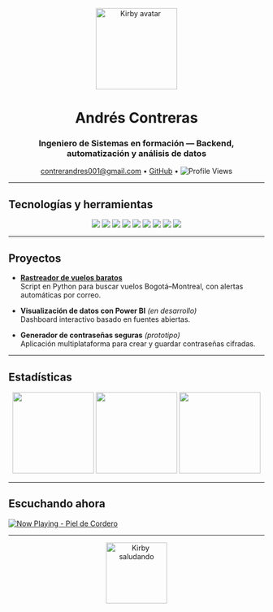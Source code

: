 <p align="center">
  <img src="https://raw.githubusercontent.com/AndresContreras1034/AndresContreras1034/main/assets/kirby.png" width="160px" alt="Kirby avatar" />
</p>

<h1 align="center">Andrés Contreras</h1>
<h3 align="center">Ingeniero de Sistemas en formación — Backend, automatización y análisis de datos</h3>

<p align="center">
  <a href="mailto:contrerandres001@gmail.com">contrerandres001@gmail.com</a> • 
  <a href="https://github.com/AndresContreras1034">GitHub</a> • 
  <img src="https://komarev.com/ghpvc/?username=AndresContreras1034&label=Profile%20views&color=grey&style=flat" alt="Profile Views"/>
</p>

---

## Tecnologías y herramientas

<p align="center">
  <img src="https://img.shields.io/badge/Python-black?style=flat&logo=python&logoColor=white" />
  <img src="https://img.shields.io/badge/Java-black?style=flat&logo=java&logoColor=white" />
  <img src="https://img.shields.io/badge/JavaScript-black?style=flat&logo=javascript&logoColor=white" />
  <img src="https://img.shields.io/badge/Git-black?style=flat&logo=git&logoColor=white" />
  <img src="https://img.shields.io/badge/MySQL-black?style=flat&logo=mysql&logoColor=white" />
  <img src="https://img.shields.io/badge/SQLite-black?style=flat&logo=sqlite&logoColor=white" />
  <img src="https://img.shields.io/badge/Spring_Boot-black?style=flat&logo=springboot&logoColor=white" />
  <img src="https://img.shields.io/badge/Arduino-black?style=flat&logo=arduino&logoColor=white" />
  <img src="https://img.shields.io/badge/Matlab-black?style=flat&logo=mathworks&logoColor=white" />
</p>

---

## Proyectos

- **[Rastreador de vuelos baratos](https://github.com/AndresContreras1034/rastreador_vuelos)**  
  Script en Python para buscar vuelos Bogotá–Montreal, con alertas automáticas por correo.

- **Visualización de datos con Power BI** *(en desarrollo)*  
  Dashboard interactivo basado en fuentes abiertas.

- **Generador de contraseñas seguras** *(prototipo)*  
  Aplicación multiplataforma para crear y guardar contraseñas cifradas.

---

## Estadísticas

<p align="center">
  <img height="160" src="https://github-readme-stats.vercel.app/api?username=AndresContreras1034&show_icons=true&theme=dark&include_all_commits=true&count_private=true&hide_title=true" />
  <img height="160" src="https://github-readme-streak-stats.herokuapp.com/?user=AndresContreras1034&theme=dark&hide_title=true" />
  <img height="160" src="https://github-readme-stats.vercel.app/api/top-langs/?username=AndresContreras1034&layout=compact&theme=dark&hide_title=true" />
</p>

---

## Escuchando ahora

[![Now Playing - Piel de Cordero](https://img.shields.io/badge/Now_Playing-Piel_de_Cordero-black?style=for-the-badge&logo=spotify&logoColor=1DB954)](https://open.spotify.com/track/7pofG9kjEbLdaY3OkqP25m)

---

<p align="center">
  <img src="https://media.tenor.com/SVbG3gqVMBgAAAAj/kirby-wave.gif" width="120px" alt="Kirby saludando" />
</p>
